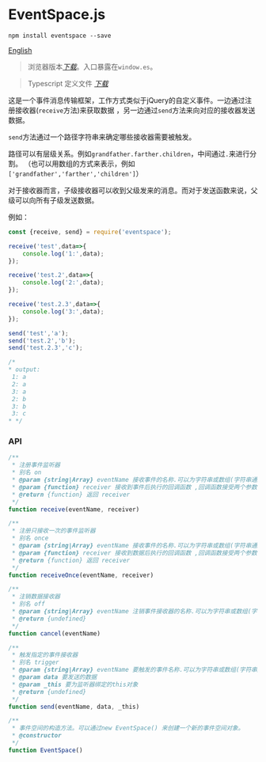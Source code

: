 # EventSpace.js

```
npm install eventspace --save
```

[English](README.en.md)

>浏览器版本[*下载*](bin/browser/index.js)。入口暴露在`window.es`。

>Typescript 定义文件 [*下载*](bin/browser/index.d.ts)

这是一个事件消息传输框架，工作方式类似于jQuery的自定义事件。一边通过注册接收器(`receive`方法)来获取数据
，另一边通过`send`方法来向对应的接收器发送数据。

`send`方法通过一个路径字符串来确定哪些接收器需要被触发。

路径可以有层级关系。例如`grandfather.farther.children`，中间通过` . `来进行分割。
（也可以用数组的方式来表示，例如`['grandfather','farther','children']`）

对于接收器而言，子级接收器可以收到父级发来的消息。而对于发送函数来说，父级可以向所有子级发送数据。

例如：
```javascript
const {receive, send} = require('eventspace');

receive('test',data=>{
    console.log('1:',data);
});

receive('test.2',data=>{
    console.log('2:',data);
});

receive('test.2.3',data=>{
    console.log('3:',data);
});

send('test','a');
send('test.2','b');
send('test.2.3','c');

/*
* output:
 1: a
 2: a
 3: a
 2: b
 3: b
 3: c
* */
```


### API


```javascript
/**
 * 注册事件监听器
 * 别名 on
 * @param {string|Array} eventName 接收事件的名称.可以为字符串或数组(字符串通过‘.’来分割层级)
 * @param {function} receiver 接收到事件后执行的回调函数 ,回调函数接受两个参数（data:数据，eventName:事件的名称数组）
 * @return {function} 返回 receiver
 */
function receive(eventName, receiver)
```

```javascript
/**
 * 注册只接收一次的事件监听器
 * 别名 once
 * @param {string|Array} eventName 接收事件的名称.可以为字符串或数组(字符串通过‘.’来分割层级)
 * @param {function} receiver 接收到数据后执行的回调函数 ,回调函数接受两个参数（data:数据，eventName:事件的名称数组）
 * @return {function} 返回 receiver
 */
function receiveOnce(eventName, receiver)
```

```javascript
/**
 * 注销数据接收器
 * 别名 off
 * @param {string|Array} eventName 注销事件接收器的名称.可以为字符串或数组(字符串通过‘.’来分割层级)
 * @return {undefined}
 */
function cancel(eventName)
```

```javascript
/**
 * 触发指定的事件接收器
 * 别名 trigger
 * @param {string|Array} eventName 要触发的事件名称.可以为字符串或数组(字符串通过‘.’来分割层级)
 * @param data 要发送的数据
 * @param _this 要为监听器绑定的this对象
 * @return {undefined}
 */
function send(eventName, data, _this)
```

```javascript
/**
 * 事件空间的构造方法。可以通过new EventSpace() 来创建一个新的事件空间对象。
 * @constructor
 */
function EventSpace() 
```